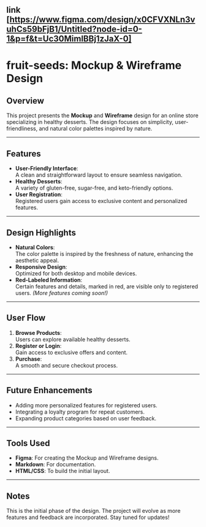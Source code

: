 ## link [https://www.figma.com/design/x0CFVXNLn3vuhCs59bFjB1/Untitled?node-id=0-1&p=f&t=Uc30MimlBBj1zJaX-0]
# fruit-seeds: Mockup & Wireframe Design

## Overview  
This project presents the **Mockup** and **Wireframe** design for an online store specializing in healthy desserts. The design focuses on simplicity, user-friendliness, and natural color palettes inspired by nature.

---

## Features  
- **User-Friendly Interface**:  
  A clean and straightforward layout to ensure seamless navigation.  
- **Healthy Desserts**:  
  A variety of gluten-free, sugar-free, and keto-friendly options.  
- **User Registration**:  
  Registered users gain access to exclusive content and personalized features.

---

## Design Highlights  
- **Natural Colors**:  
  The color palette is inspired by the freshness of nature, enhancing the aesthetic appeal.  
- **Responsive Design**:  
  Optimized for both desktop and mobile devices.  
- **Red-Labeled Information**:  
  Certain features and details, marked in red, are visible only to registered users. *(More features coming soon!)*

---

## User Flow  
1. **Browse Products**:  
   Users can explore available healthy desserts.  
2. **Register or Login**:  
   Gain access to exclusive offers and content.  
3. **Purchase**:  
   A smooth and secure checkout process.

---

## Future Enhancements  
- Adding more personalized features for registered users.  
- Integrating a loyalty program for repeat customers.  
- Expanding product categories based on user feedback.

---

## Tools Used  
- **Figma**: For creating the Mockup and Wireframe designs.  
- **Markdown**: For documentation.  
- **HTML/CSS**: To build the initial layout.

---

## Notes  
This is the initial phase of the design. The project will evolve as more features and feedback are incorporated. Stay tuned for updates!
